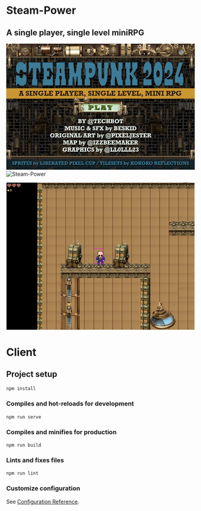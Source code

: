 <h1>Steam-Power</h1>
<h2>A single player, single level miniRPG </h2>

![Steam-Power](https://github.com/EMC23/Steam-Power/blob/master/images/start.png)
![Steam-Power](https://github.com/EMC23/JiGS/blob/master/images/Screenshot001.png)

![MrBlue](https://github.com/EMC23/Mr-Blue-Goes-Plumbing/blob/master/images/Screenshot001.png)
# Client

## Project setup

```
npm install
```

### Compiles and hot-reloads for development

```
npm run serve
```

### Compiles and minifies for production

```
npm run build
```

### Lints and fixes files

```
npm run lint
```

### Customize configuration

See [Configuration Reference](https://cli.vuejs.org/config/).
